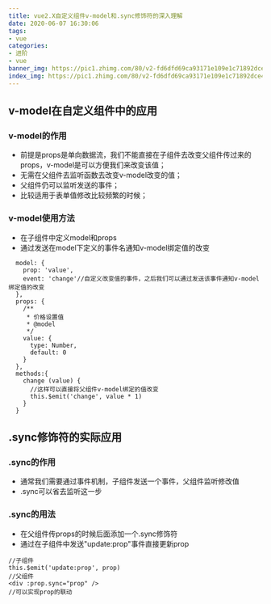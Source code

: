 ```yaml
---
title: vue2.X自定义组件v-model和.sync修饰符的深入理解
date: 2020-06-07 16:30:06
tags:
- vue
categories:
- 进阶
- vue
banner_img: https://pic1.zhimg.com/80/v2-fd6dfd69ca93171e109e1c71892dce40_1440w.jpg
index_img: https://pic1.zhimg.com/80/v2-fd6dfd69ca93171e109e1c71892dce40_1440w.jpg
---
```


## v-model在自定义组件中的应用
### v-model的作用
- 前提是props是单向数据流，我们不能直接在子组件去改变父组件传过来的props，v-model是可以方便我们来改变该值；
- 无需在父组件去监听函数去改变v-model改变的值；
- 父组件仍可以监听发送的事件；
- 比较适用于表单值修改比较频繁的时候；

### v-model使用方法
- 在子组件中定义model和props
- 通过发送在model下定义的事件名通知v-model绑定值的改变

```
  model: {
    prop: 'value',
    event: 'change'//自定义改变值的事件，之后我们可以通过发送该事件通知v-model绑定值的改变
  },
  props: {
    /**
     * 价格设置值
     * @model
     */
    value: {
      type: Number,
      default: 0
    }
  },
  methods:{
    change (value) {
      //这样可以直接将父组件v-model绑定的值改变
      this.$emit('change', value * 1)
    }
  }
```

## .sync修饰符的实际应用
### .sync的作用
- 通常我们需要通过事件机制，子组件发送一个事件，父组件监听修改值
- .sync可以省去监听这一步

### .sync的用法
- 在父组件传props的时候后面添加一个.sync修饰符
- 通过在子组件中发送"update:prop"事件直接更新prop


```
//子组件
this.$emit('update:prop', prop)
//父组件
<div :prop.sync="prop" />
//可以实现prop的联动
```